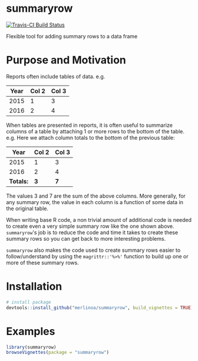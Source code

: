 # summaryrow

[![Travis-CI Build Status](https://travis-ci.org/merlinoa/summaryrow.svg?branch=master)](https://travis-ci.org/merlinoa/summaryrow)

Flexible tool for adding summary rows to a data frame

# Purpose and Motivation
Reports often include tables of data.  e.g.

| Year | Col 2 | Col 3 |
|------|-------|-------|
| 2015 | 1     | 3     |
| 2016 | 2     | 4     |

When tables are presented in reports, it is often useful to summarize columns of a table by attaching 1 or more rows to the bottom of the table.  e.g. Here we attach column totals to the bottom of the previous table:

| Year | Col 2 | Col 3 |
|------|-------|-------|
| 2015 | 1     | 3     |
| 2016 | 2     | 4     |
| **Totals:**  | **3**  | **7**    |

The values 3 and 7 are the sum of the above columns.  More generally, for any summary row, the value in each column is a function of some data in the original table. 

When writing base R code, a non trivial amount of additional code is needed to create even a very simple summary row like the one shown above.  `summaryrow`'s job is to reduce the code and time it takes to create these summary rows so you can get back to more interesting problems.

`summaryrow` also makes the code used to create summary rows easier to follow/understand by using the `magrittr::'%>%'` function to build up one or more of these summary rows.  

# Installation
```R
# install package
devtools::install_github("merlinoa/summaryrow", build_vignettes = TRUE)
```

# Examples
```R
library(summaryrow)
browseVignettes(package = "summaryrow")
```
